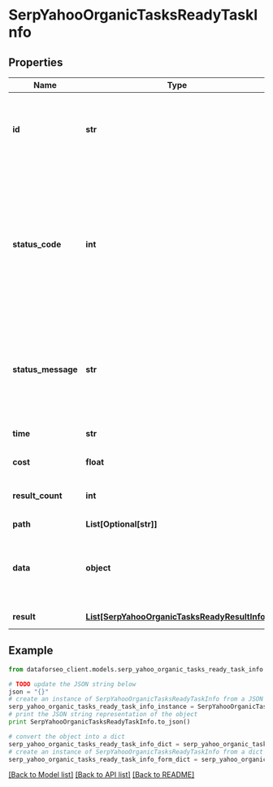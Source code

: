 # SerpYahooOrganicTasksReadyTaskInfo


## Properties

Name | Type | Description | Notes
------------ | ------------- | ------------- | -------------
**id** | **str** | task identifier unique task identifier in our system in the UUID format | [optional] 
**status_code** | **int** | status code of the task generated by DataForSEO, can be within the following range: 10000-60000 you can find the full list of the response codes here | [optional] 
**status_message** | **str** | informational message of the task you can find the full list of general informational messages here | [optional] 
**time** | **str** | execution time, seconds | [optional] 
**cost** | **float** | total tasks cost, USD | [optional] 
**result_count** | **int** | number of elements in the result array | [optional] 
**path** | **List[Optional[str]]** | URL path | [optional] 
**data** | **object** | contains the same parameters that you specified in the POST request | [optional] 
**result** | [**List[SerpYahooOrganicTasksReadyResultInfo]**](SerpYahooOrganicTasksReadyResultInfo.md) | array of results | [optional] 

## Example

```python
from dataforseo_client.models.serp_yahoo_organic_tasks_ready_task_info import SerpYahooOrganicTasksReadyTaskInfo

# TODO update the JSON string below
json = "{}"
# create an instance of SerpYahooOrganicTasksReadyTaskInfo from a JSON string
serp_yahoo_organic_tasks_ready_task_info_instance = SerpYahooOrganicTasksReadyTaskInfo.from_json(json)
# print the JSON string representation of the object
print SerpYahooOrganicTasksReadyTaskInfo.to_json()

# convert the object into a dict
serp_yahoo_organic_tasks_ready_task_info_dict = serp_yahoo_organic_tasks_ready_task_info_instance.to_dict()
# create an instance of SerpYahooOrganicTasksReadyTaskInfo from a dict
serp_yahoo_organic_tasks_ready_task_info_form_dict = serp_yahoo_organic_tasks_ready_task_info.from_dict(serp_yahoo_organic_tasks_ready_task_info_dict)
```
[[Back to Model list]](../README.md#documentation-for-models) [[Back to API list]](../README.md#documentation-for-api-endpoints) [[Back to README]](../README.md)


